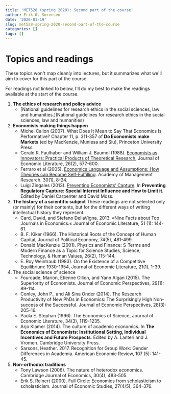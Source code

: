 ```yaml
---
title: 'MET528 (spring 2020): Second part of the course'
author: Erik Ø. Sørensen
date: '2020-01-19'
slug: met528-spring-2020-second-part-of-the-course
categories: []
tags: []
---
```


# Topics and readings

These topics won't map cleanly into lectures, but it summarizes what we'll aim
to cover for this part of the course. 

For readings not linked to below, I'll do my best to make the 
readings available at the start of the course. 


1. **The ethics of research and policy advice**
    - [National guidelines for research ethics in the social sciences, law and humanities.](National guidelines for research ethics in the social sciences, law and humanities)
2. **Economists making things happen**
    -  Michel Callon (2007). What Does It Mean to Say That Economics Is Performative? Chapter 11, p. 311-357 of **Do Economists make Markets** (ed by MacKenzie, Muniesa and Siu), Princeton University Press.
    - Gerald R. Faulhaber and William J. Baumol (1988). [Economists as Innovators: Practical Products of Theoretical Research](https://www.jstor.org/stable/2726363), Journal of Economic Literature, 26(2), 577-600.
    - Ferraro et al (2005). [Economics Language and Assumptions: How Theories can Become Self-Fulfilling](http://amr.aom.org/content/30/1/8.short). Academy of Management Research. 30(1), 8-24.
    - Luigi Zingales (2013). [Preventing Economists’ Capture](http://faculty.chicagobooth.edu/luigi.zingales/papers/research/Preventing_Economists_Capture.pdf). In **Preventing Regulatory Capture: Special Interest Influence and How to Limit it**. Edited by Daniel Carpenter and David Moss.
3. **The history of a scientific subject** These readings are not selected
only (or mainly) for their contents, but for the different ways of writing intellectual history they represent.
    -  Card, David, and Stefano DellaVigna. 2013. «Nine Facts about Top Journals in Economics.« Journal of Economic Literature, 51 (1): 144-61.
    - B. F. Kiker (1966). The Historical Roots of the Concept of Human Capital, Journal of Political Economy, 74(5), 481-499.
    - Donald MacKenzie (2001). Physics and Finance: S-Terms and Modern Finance as a Topic for Science Studies, Science, Technology, & Human Values, 26(2), 115-144.
    - E. Roy Weintraub (1983). On the Existence of a Competitive Equilibrium: 1930-1954, Journal of Economic Literature, 21(1), 1-39.
4. The social science of science
    - Fourcade, Marion, Etienne Ollion, and Yann Algan (2015). The Superiority of Economists. Journal of Economic Perspectives, 29(1): 89-114.
    -  Conley, John P., and Ali Sina Onder (2014). The Research Productivity of New PhDs in Economics: The Surprisingly High Non-success of the Successful. Journal of Economic Perspectives, 28(3): 205-16.
    - Paula E. Stephan (1996). The Economics of Science, Journal of Economic Literature, 34(3), 1119-1235.
    - Arjo Klamer (2014). The culture of academic economics. In **The Economics of Economists: Institutional Setting, Individual Incentives and Future Prospects**. Edited by A. Lanteri and J. Vromen. Cambridge University Press.
    - Sarsons, Heather. 2017. Recognition for Group Work: Gender Differences in Academia. American Economic Review, 107 (5): 141-45.
5. **Non-orthodox traditions**
    - Tony Lawson (2006). The nature of heterodox economics. Cambridge Journal of Economics, 30(4), 483-505.
    - Erik S. Reinert (2000). Full Circle: Economics from scholasticism to scholasticism. Journal of Economic Studies, 27(4/5), 364-376.
